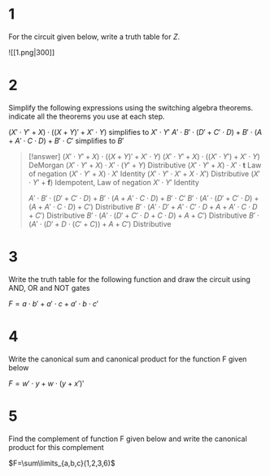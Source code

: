 # 1

For the circuit given below, write a truth table for $Z$.

![[1.png|300]]

# 2

Simplify the following expressions using the switching algebra theorems. indicate all the theorems you use at each step.

$(X'\cdot Y'+X) \cdot ((X+Y) ' + X'\cdot Y)$ simplifies to $X'\cdot Y'$
$A'\cdot B'\cdot (D'+C'\cdot D)+B'\cdot (A+A'\cdot C\cdot D)+B'\cdot C'$ simplifies to $B'$

> [!answer]
> $(X'\cdot Y'+X) \cdot ((X+Y) ' + X'\cdot Y)$
> $(X'\cdot Y'+X) \cdot ((X'\cdot Y') + X'\cdot Y)$ DeMorgan
> $(X'\cdot Y'+X) \cdot X'\cdot (Y'+Y)$ Distributive
> $(X'\cdot Y'+X) \cdot X'\cdot \mathbf t$ Law of negation
> $(X'\cdot Y'+X) \cdot X'$ Identity
> $(X'\cdot Y' \cdot X'+X \cdot X')$ Distributive
> $(X'\cdot Y'+\mathbf f)$ Idempotent, Law of negation
> $X'\cdot Y'$ Identity
> 
> $A'\cdot B'\cdot (D'+C'\cdot D)+B'\cdot (A+A'\cdot C\cdot D)+B'\cdot C'$
> $B'\cdot(A'\cdot (D'+C'\cdot D)+(A+A'\cdot C\cdot D)+C')$ Distributive
> $B'\cdot(A'\cdot D'+A'\cdot C'\cdot D+A+A'\cdot C\cdot D+C')$ Distributive
> $B'\cdot(A'\cdot (D'+C'\cdot D+C\cdot D)+A+C')$ Distributive
> $B'\cdot(A'\cdot (D'+D\cdot(C'+C))+A+C')$ Distributive

# 3

Write the truth table for the following function and draw the circuit using AND, OR and NOT gates

$F = a\cdot b' + a'\cdot c + a'\cdot b\cdot c'$

# 4

Write the canonical sum and canonical product for the function F given below

$F = w'\cdot y + w\cdot (y+x')'$

# 5

Find the complement of function F given below and write the canonical product for this complement

$F=\sum\limits_{a,b,c}(1,2,3,6)$
